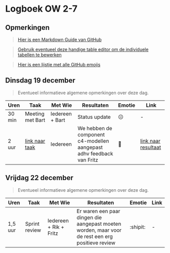 # Logboek OW 2-7

## Opmerkingen

> [Hier is een Markdown Guide van GitHub](https://guides.github.com/features/mastering-markdown/)

> [Gebruik eventueel deze handige table editor om de individuele tabellen te bewerken](https://www.tablesgenerator.com/markdown_tables)

> [Hier is een lijstje met alle GitHub emojis](https://github.com/ikatyang/emoji-cheat-sheet/blob/master/README.md)


## Dinsdag 19 december

> Eventueel informatieve algemene opmerkingen over deze dag.

| Uren | Taak  | Met Wie | Resultaten | Emotie | Link |
|---|---|---|---|---|---|
| 30 min | Meeting met Bart | Iedereen + Bart | Status update | :neutral_face: | - |
| 2 uur | [link naar taak](https://github.com/HANICA-DWA/project-sep23-klipspringer/issues/252) | Iedereen | We hebben de component c4-modellen aangepast adhv feedback van Fritz | :slightly_smiling_face: | [link naar resultaat](https://github.com/HANICA-DWA/project-sep23-klipspringer/commit/ef0a8c9502af5760411095821392c86f16da3cdb) |


## Vrijdag 22 december

> Eventueel informatieve algemene opmerkingen over deze dag.

| Uren | Taak  | Met Wie | Resultaten | Emotie | Link |
|---|---|---|---|---|---|
| 1,5 uur | Sprint review | Iedereen + Rik + Fritz | Er waren een paar dingen die aangepast moeten worden, maar voor de rest een erg positieve review | :shipit: | - |
